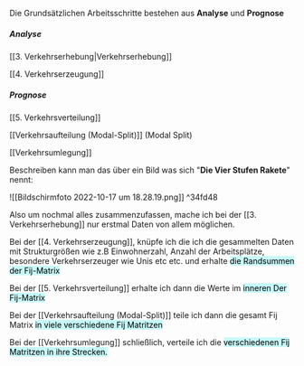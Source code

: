 Die Grundsätzlichen Arbeitsschritte bestehen aus **Analyse** und **Prognose**

##### Analyse

[[3. Verkehrserhebung|Verkehrserhebung]]

[[4. Verkehrserzeugung]]

##### Prognose
[[5. Verkehrsverteilung]]

[[Verkehrsaufteilung (Modal-Split)]] (Modal Split)

[[Verkehrsumlegung]]

Beschreiben kann man das über ein Bild was sich "**Die Vier Stufen Rakete**" nennt:

![[Bildschirmfoto 2022-10-17 um 18.28.19.png]] ^34fd48


Also um nochmal alles zusammenzufassen, mache ich bei der [[3. Verkehrserhebung]] nur erstmal Daten von allem möglichen.

Bei der [[4. Verkehrserzeugung]], knüpfe ich die ich die gesammelten Daten mit Strukturgrößen wie z.B Einwohnerzahl, Anzahl der Arbeitsplätze, besondere Verkehrserzeuger wie Unis etc etc. und erhalte <mark style="background: #ABF7F7A6;">die Randsummen der Fij-Matrix</mark>

Bei der [[5. Verkehrsverteilung]] erhalte ich dann die Werte im <mark style="background: #ABF7F7A6;">inneren Der Fij-Matrix</mark>

Bei der [[Verkehrsaufteilung (Modal-Split)]] teile ich dann die gesamt Fij Matrix <mark style="background: #ABF7F7A6;">in viele verschiedene Fij Matritzen</mark>

Bei der [[Verkehrsumlegung]] schließlich, verteile ich die <mark style="background: #ABF7F7A6;">verschiedenen Fij Matritzen in ihre Strecken.</mark>



